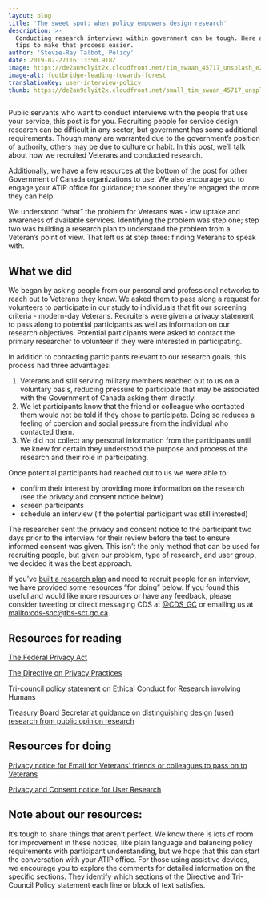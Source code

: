 ```yaml
---
layout: blog
title: 'The sweet spot: when policy empowers design research'
description: >-
  Conducting research interviews within government can be tough. Here are some
  tips to make that process easier.
author: 'Stevie-Ray Talbot, Policy'
date: 2019-02-27T16:13:50.918Z
image: https://de2an9clyit2x.cloudfront.net/tim_swaan_45717_unsplash_e218e3ac92.jpg
image-alt: footbridge-leading-towards-forest
translationKey: user-interview-policy
thumb: https://de2an9clyit2x.cloudfront.net/small_tim_swaan_45717_unsplash_e218e3ac92.jpg
---
```

Public servants who want to conduct interviews with the people that use your service, this post is for you. Recruiting people for service design research can be difficult in any sector, but government has some additional requirements. Though many are warranted due to the government’s position of authority, [others may be due to culture or habit](https://digital.canada.ca/2018/09/07/policy). In this post, we’ll talk about how we recruited Veterans and conducted research.

Additionally, we have a few resources at the bottom of the post for other Government of Canada organizations to use. We also encourage you to engage your ATIP office for guidance; the sooner they're engaged the more they can help.

We understood “what” the problem for Veterans was - low uptake and awareness of available services. Identifying the problem was step one; step two was building a research plan to understand the problem from a Veteran’s point of view. That left us at step three: finding Veterans to speak with.

## What we did

We began by asking people from our personal and professional networks to reach out to Veterans they knew. We asked them to pass along a request for volunteers to participate in our study to individuals that fit our screening criteria -  modern-day Veterans. Recruiters were given a privacy statement to pass along to potential participants as well as information on our research objectives. Potential participants were asked to contact the primary researcher to volunteer if they were interested in participating.

In addition to contacting participants relevant to our research goals, this process had three advantages:

1. Veterans and still serving military members reached out to us on a voluntary basis, reducing pressure to participate that may be associated with the Government of Canada asking them directly.
2. We let participants know that the friend or colleague who contacted them would not be told if they chose to participate. Doing so reduces a feeling of coercion and social pressure from the individual who contacted them.
3. We did not collect any personal information from the participants until we knew for certain they understood the purpose and process of the research and their role in participating.

Once potential participants had reached out to us we were able to:

* confirm their interest by providing more information on the research (see the privacy and consent notice below)
* screen participants
* schedule an interview (if the potential participant was still interested)

The researcher sent the privacy and consent notice to the participant two days prior to the interview for their review before the test to ensure informed consent was given. This isn’t the only method that can be used for recruiting people, but given our problem, type of research, and user group, we decided it was the best approach.

If you’ve [built a research plan](https://digital.canada.ca/2018/10/26/building-a-research-plan/) and need to recruit people for an interview, we have provided some resources “for doing” below. If you found this useful and would like more resources or have any feedback, please consider tweeting or direct messaging CDS at [@CDS_GC](https://twitter.com/cds_gc?lang=en) or emailing us at <mailto:cds-snc@tbs-sct.gc.ca>.

## Resources for reading

[The Federal Privacy Act](https://laws-lois.justice.gc.ca/eng/acts/p-21/page-1.html)

[The Directive on Privacy Practices](https://www.tbs-sct.gc.ca/pol/doc-eng.aspx?id=18309#)

Tri-council policy statement on Ethical Conduct for Research involving Humans

[Treasury Board Secretariat guidance on distinguishing design (user) research from public opinion research](https://www.canada.ca/en/treasury-board-secretariat/services/government-communications/public-opinion-research-government.html#h-4)

## Resources for doing

[Privacy notice for Email for Veterans’ friends or colleagues to pass on to Veterans](https://digital.canada.ca/files/Template-for-Recruiter.docx)

[Privacy and Consent notice for User Research](https://digital.canada.ca/files/Consent-Notice.docx)

## Note about our resources:

It’s tough to share things that aren’t perfect. We know there is lots of room for improvement in these notices, like plain language and balancing policy requirements with participant understanding, but we hope that this can start the conversation with your ATIP office. For those using assistive devices, we encourage you to explore the comments for detailed information on the specific sections. They identify which sections of the Directive and Tri-Council Policy statement each line or block of text satisfies.
